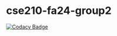 # cse210-fa24-group2
[![Codacy Badge](https://app.codacy.com/project/badge/Grade/5c719265d1dd4a93bfd5c0b9dddfc667)](https://app.codacy.com?utm_source=gh&utm_medium=referral&utm_content=&utm_campaign=Badge_grade)
